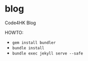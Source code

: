 blog
====

Code4HK Blog

HOWTO:

   * `gem install bundler`
   * `bundle install`
   * `bundle exec jekyll serve --safe`
